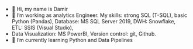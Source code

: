 - 👋 Hi, my name is Damir
- 👀 I’m working as analytics Engineer. My skills: strong SQL (T-SQL), basic Python (Pandas), Database: MS SQL Server 2019, DWH: Snowflake, ETL: SSIS (Visual Studio),  
-    Data Visualization: MS PowerBI, Version control: git, Github. 
- 🌱 I’m currently learning Python and Data Pipelines

<!---
Damiiir/Damiiir is a ✨ special ✨ repository because its `README.md` (this file) appears on your GitHub profile.
You can click the Preview link to take a look at your changes.
--->
